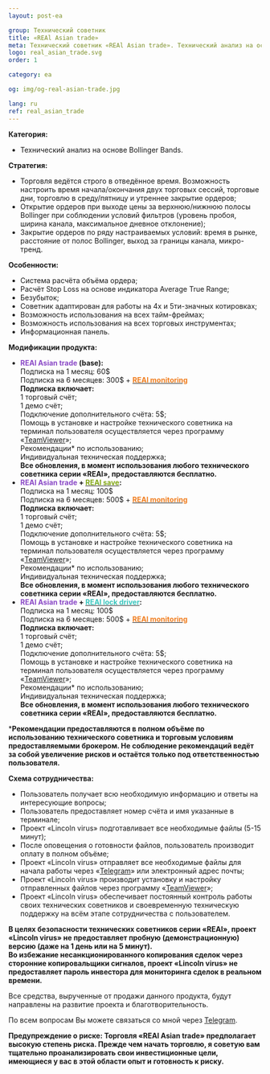 ```yaml
---
layout: post-ea

group: Технический советник
title: «REAl Asian trade»
meta: Технический советник «REAl Asian trade». Технический анализ на основе Bollinger Bands. Все средства, вырученные от продажи данного продукта, будут направлены на развитие проекта и благотворительность.
logo: real_asian_trade.svg
order: 1

category: ea

og: img/og-real-asian-trade.jpg

lang: ru
ref: real_asian_trade
---
```


**Категория:**
  - Технический анализ на основе Bollinger Bands.

**Стратегия:**
  - Торговля ведётся строго в отведённое время. Возможность настроить время начала/окончания двух торговых сессий, торговые дни, торговлю в среду/пятницу и утреннее закрытие ордеров;
  - Открытие ордеров при выходе цены за верхнюю/нижнюю полосы Bollinger при соблюдении условий фильтров (уровень пробоя, ширина канала, максимальное дневное отклонение);
  - Закрытие ордеров по ряду настраиваемых условий: время в рынке, расстояние от полос Bollinger, выход за границы канала, микро-тренд.

**Особенности:**
  - Система расчёта объёма ордера;
  - Расчёт Stop Loss на основе индикатора Average True Range;
  - Безубыток;
  - Советник адаптирован для работы на 4х и 5ти-значных котировках;
  - Возможность использования на всех тайм-фреймах;
  - Возможность использования на всех торговых инструментах;
  - Информационная панель.

**Модификации продукта:**
  - **<span style="color:#8b4ac7">REAl Asian trade</span> (base):**  
  Подписка на 1 месяц: 60$  
  Подписка на 6 месяцев: 300$ + **<a href="https://lincolnvirus.com/ru/ea/real_monitoring.html" target="_blank"><span style="color:#f07e20">REAl monitoring</span></a>**  
  **Подписка включает:**  
  1 торговый счёт;  
  1 демо счёт;  
  Подключение дополнительного счёта: 5$;  
  Помощь в установке и настройке технического советника на терминал пользователя осуществляется через программу «<a href="https://www.teamviewer.com/ru/" target="_blank">TeamViewer</a>»;  
  Рекомендации* по использованию;  
  Индивидуальная техническая поддержка;  
  **Все обновления, в момент использования любого технического советника серии «REAl», предоставляются бесплатно.**
  - **<span style="color:#8b4ac7">REAl Asian trade</span> + <a href="https://lincolnvirus.com/ru/ea/real_save.html" target="_blank"><span style="color:#81a614">REAl save</span></a>:**  
  Подписка на 1 месяц: 100$  
  Подписка на 6 месяцев: 500$ + **<a href="https://lincolnvirus.com/ru/ea/real_monitoring.html" target="_blank"><span style="color:#f07e20">REAl monitoring</span></a>**  
  **Подписка включает:**  
  1 торговый счёт;  
  1 демо счёт;  
  Подключение дополнительного счёта: 5$;  
  Помощь в установке и настройке технического советника на терминал пользователя осуществляется через программу «<a href="https://www.teamviewer.com/ru/" target="_blank">TeamViewer</a>»;  
  Рекомендации* по использованию;  
  Индивидуальная техническая поддержка;  
  **Все обновления, в момент использования любого технического советника серии «REAl», предоставляются бесплатно.**
  - **<span style="color:#8b4ac7">REAl Asian trade</span> + <a href="https://lincolnvirus.com/ru/ea/real_lock_driver.html" target="_blank"><span style="color:#39c6be">REAl lock driver</span></a>:**  
  Подписка на 1 месяц: 100$  
  Подписка на 6 месяцев: 500$ + **<a href="https://lincolnvirus.com/ru/ea/real_monitoring.html" target="_blank"><span style="color:#f07e20">REAl monitoring</span></a>**  
  **Подписка включает:**  
  1 торговый счёт;  
  1 демо счёт;  
  Подключение дополнительного счёта: 5$;  
  Помощь в установке и настройке технического советника на терминал пользователя осуществляется через программу «<a href="https://www.teamviewer.com/ru/" target="_blank">TeamViewer</a>»;  
  Рекомендации* по использованию;  
  Индивидуальная техническая поддержка;  
  **Все обновления, в момент использования любого технического советника серии «REAl», предоставляются бесплатно.**
  
***Рекомендации предоставляются в полном объёме по использованию технического советника и торговым условиям предоставляемыми брокером. Не соблюдение рекомендаций ведёт за собой увеличение рисков и остаётся только под ответственностью пользователя.**
  
  **Схема сотрудничества:**  

- Пользователь получает всю необходимую информацию и ответы на интересующие вопросы;  
- Пользователь предоставляет номер счёта и имя указанные в терминале;  
- Проект «Lincoln virus» подготавливает все необходимые файлы (5-15 минут);  
- После оповещения о готовности файлов, пользователь производит оплату в полном объёме;  
- Проект «Lincoln virus» отправляет все необходимые файлы для начала работы через «<a href="https://t.me/chutkoy" target="_blank">Telegram</a>» или электронный адрес почты;  
- Проект «Lincoln virus» производит установку и настройку отправленных файлов через программу «<a href="https://www.teamviewer.com/ru/" target="_blank">TeamViewer</a>»;  
- Проект «Lincoln virus» обеспечивает постоянный контроль работы своих технических советников и своевременную техническую поддержку на всём этапе сотрудничества с пользователем.

**В целях безопасности технических советников серии «REAl», проект «Lincoln virus» не предоставляет пробную (демонстрационную) версию (даже на 1 день или на 5 минут).**  
**Во избежание несанкционированного копирования сделок через сторонние копировальщики сигналов, проект «Lincoln virus» не предоставляет пароль инвестора для мониторинга сделок в реальном времени.**

Все средства, вырученные от продажи данного продукта, будут направлены на развитие проекта и благотворительность.

По всем вопросам Вы можете связаться со мной через <a href="https://t.me/chutkoy" target="_blank">Telegram</a>.

**Предупреждение о риске: Торговля «REAl Asian trade» предполагает высокую степень риска. Прежде чем начать торговлю, я советую вам тщательно проанализировать свои инвестиционные цели, имеющиеся у вас в этой области опыт и готовность к риску.**
